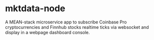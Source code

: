 # mktdata-node
A MEAN-stack microservice app to subscribe Coinbase Pro cryptocurrencies and Finnhub stocks realtime ticks via websocket and display in a webpage dashboard console.
